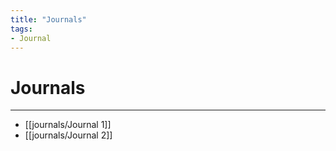```yaml
---
title: "Journals"
tags:
- Journal
---
```


# Journals
---
-	[[journals/Journal 1]]
-	[[journals/Journal 2]]
